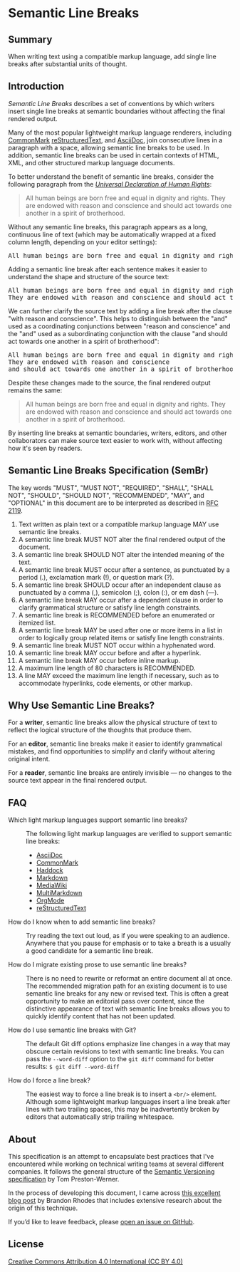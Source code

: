 # Semantic Line Breaks

## Summary

When writing text using a compatible markup language,
add single line breaks after substantial units of thought.

## Introduction

_Semantic Line Breaks_ describes a set of conventions by which
writers insert single line breaks at semantic boundaries
without affecting the final rendered output.

Many of the most popular lightweight markup language renderers,
including
[CommonMark][commonmark]
[reStructuredText][restructuredtext], and
[AsciiDoc][asciidoc],
join consecutive lines in a paragraph with a space,
allowing semantic line breaks to be used.
In addition, semantic line breaks can be used in certain contexts
of HTML, XML, and other structured markup language documents.

To better understand the benefit of semantic line breaks,
consider the following paragraph from the
[_Universal Declaration of Human Rights_][udhr]:

> All human beings are born free and equal in dignity and rights. They are endowed with reason and conscience and should act towards one another in a spirit of brotherhood.

Without any semantic line breaks,
this paragraph appears as a long, continuous line of text
(which may be automatically wrapped at a fixed column length,
depending on your editor settings):

<pre>
All human beings are born free and equal in dignity and rights. They are endowed with reason and conscience and should act towards one another in a spirit of brotherhood.
</pre>

Adding a semantic line break after each sentence
makes it easier to understand the shape and structure of the source text:

<pre>
All human beings are born free and equal in dignity and rights.
They are endowed with reason and conscience and should act towards one another in a spirit of brotherhood.
</pre>

We can further clarify the source text by adding a line break after
the clause "with reason and conscience".
This helps to distinguish between the "and" used as a
coordinating conjunctions between "reason and conscience"
and the "and" used as a subordinating conjunction with the clause
"and should act towards one another in a spirit of brotherhood":

<pre>
All human beings are born free and equal in dignity and rights.
They are endowed with reason and conscience
and should act towards one another in a spirit of brotherhood.
</pre>

Despite these changes made to the source,
the final rendered output remains the same:

> All human beings are born free and equal in dignity and rights.
> They are endowed with reason and conscience
> and should act towards one another in a spirit of brotherhood.

By inserting line breaks at semantic boundaries,
writers, editors, and other collaborators
can make source text easier to work with,
without affecting how it's seen by readers.

## Semantic Line Breaks Specification (SemBr)

The key words "MUST", "MUST NOT", "REQUIRED",
"SHALL", "SHALL NOT", "SHOULD", "SHOULD NOT",
"RECOMMENDED", "MAY", and "OPTIONAL"
in this document are to be interpreted as described in
[RFC 2119][rfc2119].

1. Text written as plain text or a compatible markup language
   MAY use semantic line breaks.
2. A semantic line break
   MUST NOT alter the final rendered output of the document.
3. A semantic line break
   SHOULD NOT alter the intended meaning of the text.
4. A semantic line break
   MUST occur after a sentence,
   as punctuated by a period (.),
   exclamation mark (!), or
   question mark (?).
5. A semantic line break
   SHOULD occur after an independent clause
   as punctuated by a comma (,),
   semicolon (;),
   colon (:),
   or em dash (—).
6. A semantic line break
   MAY occur after a dependent clause
   in order to clarify grammatical structure or satisfy line length constraints.
7. A semantic line break
   is RECOMMENDED before an enumerated or itemized list.
8. A semantic line break
   MAY be used after one or more items in a list
   in order to logically group related items or satisfy line length constraints.
9. A semantic line break
   MUST NOT occur within a hyphenated word.
10. A semantic line break
    MAY occur before and after a hyperlink.
11. A semantic line break
    MAY occur before inline markup.
12. A maximum line length of 80 characters is RECOMMENDED.
13. A line MAY exceed the maximum line length if necessary,
    such as to accommodate hyperlinks, code elements, or other markup.

## Why Use Semantic Line Breaks?

For a **writer**,
semantic line breaks allow the physical structure of text
to reflect the logical structure of the thoughts that produce them.

For an **editor**,
semantic line breaks make it easier to identify grammatical mistakes,
and find opportunities to simplify and clarify without altering original intent.

For a **reader**,
semantic line breaks are entirely invisible —
no changes to the source text appear in the final rendered output.

## FAQ

<dl>

<dt>Which light markup languages support semantic line breaks?</dt>
<dd>

The following light markup languages
are verified to support semantic line breaks:

- [AsciiDoc][asciidoc]
- [CommonMark][commonmark]
- [Haddock][haddock]
- [Markdown][markdown]
- [MediaWiki][mediawiki]
- [MultiMarkdown][multimarkdown]
- [OrgMode][orgmode]
- [reStructuredText][restructuredtext]

<dt>How do I know when to add semantic line breaks?</dt>
<dd>

Try reading the text out loud,
as if you were speaking to an audience.
Anywhere that you pause for emphasis
or to take a breath
is a usually a good candidate for a semantic line break.

</dd>

<dt>How do I migrate existing prose to use semantic line breaks?</dt>
<dd>

There is no need to rewrite or reformat an entire document all at once.
The recommended migration path for an existing document
is to use semantic line breaks for any new or revised text.
This is often a great opportunity to make an editorial pass over content,
since the distinctive appearance of text with semantic line breaks
allows you to quickly identify content that has not been updated.

</dd>

<dt>How do I use semantic line breaks with Git?</dt>
<dd>

The default Git diff options emphasize line changes
in a way that may obscure certain revisions to text with semantic line breaks.
You can pass the `--word-diff` option to the `git diff` command
for better results:
`$ git diff --word-diff`

</dd>

<dt>How do I force a line break?</dt>
<dd>

The easiest way to force a line break is to insert a `<br/>` element.
Although some lightweight markup languages insert a line break
after lines with two trailing spaces,
this may be inadvertently broken
by editors that automatically strip trailing whitespace.

</dd>

</dl>

## About

This specification is an attempt to encapsulate best practices
that I've encountered while working on technical writing teams
at several different companies.
It follows the general structure of the
[Semantic Versioning specification][semver] by Tom Preston-Werner.

In the process of developing this document,
I came across
[this excellent blog post][one-sentence-per-line] by Brandon Rhodes
that includes extensive research about the origin of this technique.

If you’d like to leave feedback, please
[open an issue on GitHub][github-issues].

## License

[Creative Commons Attribution 4.0 International (CC BY 4.0)][cc-by-4.0]

[udhr]: http://www.un.org/en/universal-declaration-human-rights/
[rfc2119]: https://www.ietf.org/rfc/rfc2119
[asciidoc]: http://asciidoc.org
[commonmark]: http://commonmark.org
[haddock]: https://www.haskell.org/haddock/doc/html/
[markdown]: https://daringfireball.net/projects/markdown/
[mediawiki]: https://www.mediawiki.org/wiki/Help:Formatting
[multimarkdown]: http://fletcherpenney.net/multimarkdown/
[orgmode]: http://orgmode.org
[restructuredtext]: http://docutils.sourceforge.net/rst.html
[semver]: http://semver.org
[one-sentence-per-line]: http://rhodesmill.org/brandon/2012/one-sentence-per-line/
[github-issues]: https://github.com/sembr/specification/issues
[cc-by-4.0]: https://creativecommons.org/licenses/by/4.0/
